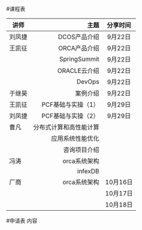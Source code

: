 #课程表

| 讲师 | 主题    |  分享时间  |
| --------   | -----:   | :----: |
| 刘凤捷 | DCOS产品介绍      |   9月22日    |
| 王凯征 | ORCA产品介绍      |   9月22日    |
|         | SpringSummit      |   9月22日    |
|         | ORACLE云介绍      |   9月22日    |
|         | DevOps      |   9月22日    |
| 于继昊        | 案例介绍      |   9月22日    |
| 王凯征        | PCF基础与实操（1）      |   9月29日    |
| 刘凤捷        | PCF基础与实操（2）      |   9月29日    |
| 曹凡        | 分布式计算和高性能计算      |       |
|         | 应用系统性能优化      |       |
|         | 咨询项目介绍      |       |
| 冯涛        | orca系统架构      |       |
|         | infexDB      |       |
| 厂商        | orca系统架构      |   10月16日    |
|         |       |   10月17日    |
|         |       |   10月18日    |


#申请表
内容
